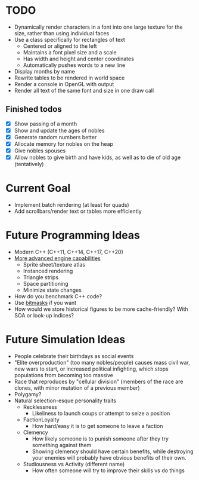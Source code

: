 # TODO
- Dynamically render characters in a font into one large texture for the size,
  rather than using individual faces
- Use a class specifically for rectangles of text
  - Centered or aligned to the left
  - Maintains a font pixel size and a scale
  - Has width and height and center coordinates
  - Automatically pushes words to a new line
- Display months by name
- Rewrite tables to be rendered in world space
- Render a console in OpenGL with output
- Render all text of the same font and size in one draw call

## Finished todos
- [x] Show passing of a month
- [x] Show and update the ages of nobles
- [x] Generate random numbers better
- [x] Allocate memory for nobles on the heap
- [x] Give nobles spouses
- [x] Allow nobles to give birth and have kids, as well as to die of old age (tentatively)

# Current Goal
- Implement batch rendering (at least for quads)
- Add scrollbars/render text or tables more efficiently

# Future Programming Ideas
- Modern C++ (C++11, C++14, C++17, C++20)
- [More advanced engine capabilities](https://learnopengl.com/In-Practice/2D-Game/Final-thoughts)
  - Sprite sheet/texture atlas
  - Instanced rendering
  - Triangle strips
  - Space partitioning
  - Minimize state changes
- How do you benchmark C++ code?
- Use [bitmasks](https://stackoverflow.com/questions/1406554/why-use-flagsbitmasks-rather-than-a-series-of-booleans) if you want
- How would we store historical figures to be more cache-friendly? With SOA or
  look-up indices?

# Future Simulation Ideas
- People celebrate their birthdays as social events
- "Elite overproduction" (too many nobles/people) causes mass civil war, new
  wars to start, or increased political infighting, which stops populations
  from becoming too massive
- Race that reproduces by "cellular division" (members of the race are clones,
  with minor mutation of a previous member)
- Polygamy?
- Natural selection-esque personality traits
	- Recklessness
		- Likeliness to launch coups or attempt to seize a position
	- FactionLoyalty
		- How hard/easy it is to get someone to leave a faction
	- Clemency
		- How likely someone is to punish someone after they try something against them
		- Showing clemency should have certain benefits, while destroying your enemies
		  will probably have obvious benefits of their own.
	- Studiousness vs Activity (different name)
		- How often someone will try to improve their skills vs do things
